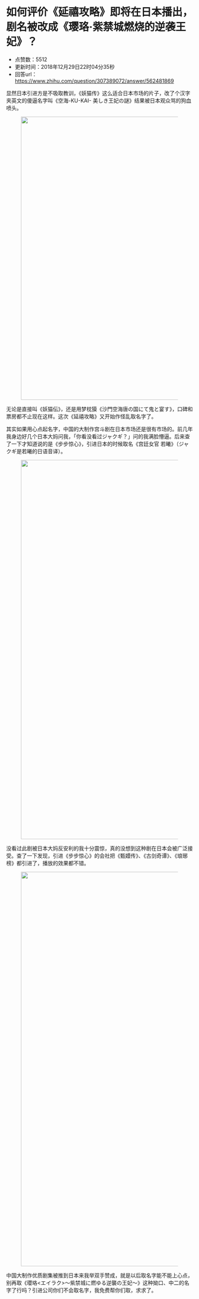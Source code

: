 # 如何评价《延禧攻略》即将在日本播出，剧名被改成《璎珞·紫禁城燃烧的逆袭王妃》？
- 点赞数：5512
- 更新时间：2018年12月29日22时04分35秒
- 回答url：https://www.zhihu.com/question/307389072/answer/562481869
<body>
 <p data-pid="wH0Y0Zi8">显然日本引进方是不吸取教训，《妖猫传》这么适合日本市场的片子，改了个汉字夹英文的傻逼名字叫《空海-KU-KAI- 美しき王妃の謎》结果被日本观众骂的狗血喷头。</p>
 <figure data-size="normal">
  <img src="https://picx.zhimg.com/50/v2-a661531174ebcb2a1abb1c97ff6b984f_720w.jpg?source=1940ef5c" data-rawwidth="764" data-rawheight="401" data-size="normal" data-original-token="v2-1e34f8d951ae981bdc82c9eac5776bae" data-default-watermark-src="https://picx.zhimg.com/50/v2-80afe1c2c7ae344879e7d9c012a107fc_720w.jpg?source=1940ef5c" class="origin_image zh-lightbox-thumb" width="764" data-original="https://picx.zhimg.com/v2-a661531174ebcb2a1abb1c97ff6b984f_r.jpg?source=1940ef5c">
 </figure>
 <p data-pid="NYtB1Qlo">无论是直接叫《妖猫伝》，还是用梦枕獏《沙門空海唐の国にて鬼と宴す》，口碑和票房都不止现在这样。这次《延禧攻略》又开始作怪乱取名字了。</p>
 <p data-pid="xiiBUezn">其实如果用心点起名字，中国的大制作宫斗剧在日本市场还是很有市场的。前几年我身边好几个日本大妈问我，「你看没看过ジャクギ？」问的我满脸懵逼。后来查了一下才知道说的是《步步惊心》，引进日本的时候取名《宫廷女官 若曦》（ジャクギ是若曦的日语音译）。</p>
 <figure data-size="normal">
  <img src="https://picx.zhimg.com/50/v2-a9106e4fea94f6281479831e25929631_720w.jpg?source=1940ef5c" data-rawwidth="1023" data-rawheight="957" data-size="normal" data-original-token="v2-123c05e84536e38cf08964279d524c32" data-default-watermark-src="https://pic1.zhimg.com/50/v2-5e46228f5fec4b955f84f80a48f0dd73_720w.jpg?source=1940ef5c" class="origin_image zh-lightbox-thumb" width="1023" data-original="https://pica.zhimg.com/v2-a9106e4fea94f6281479831e25929631_r.jpg?source=1940ef5c">
 </figure>
 <p data-pid="UNBbifdj">没看过此剧被日本大妈反安利的我十分震惊，真的没想到这种剧在日本会被广泛接受。查了一下发现，引进《步步惊心》的会社把《甄嬛传》、《古剑奇谭》、《琅琊榜》都引进了，播放的效果都不错。</p>
 <figure data-size="normal">
  <img src="https://picx.zhimg.com/50/v2-e71a460df271523e64956e3d1acfab57_720w.jpg?source=1940ef5c" data-rawwidth="1064" data-rawheight="1396" data-size="normal" data-original-token="v2-ceaf1065b1bebfb3f7a6bb8b4092c281" data-default-watermark-src="https://pica.zhimg.com/50/v2-516f8e212be69ed33c8b12f73b28e38e_720w.jpg?source=1940ef5c" class="origin_image zh-lightbox-thumb" width="1064" data-original="https://picx.zhimg.com/v2-e71a460df271523e64956e3d1acfab57_r.jpg?source=1940ef5c">
 </figure>
 <p data-pid="bUjMzZtC">中国大制作优质剧集被推到日本来我举双手赞成，就是以后取名字能不能上心点，别再取《瓔珞&lt;エイラク&gt;～紫禁城に燃ゆる逆襲の王妃～》这种拗口、中二的名字了行吗？引进公司你们不会取名字，我免费帮你们取，求求了。</p>
</body>